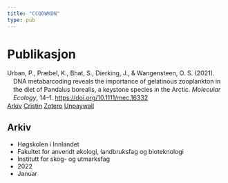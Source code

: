 ```yaml
---
title: "CCQDWKDN"
type: pub
---
```

<h1>Publikasjon</h1>
<article id="csl-bib-container-CCQDWKDN" class="csl-bib-container">
  <div class="csl-bib-body" style="line-height: 1.35; padding-left: 1em; text-indent:-1em;">
  <div class="csl-entry">Urban, P., Pr&#xE6;bel, K., Bhat, S., Dierking, J., &amp; Wangensteen, O. S. (2021). DNA metabarcoding reveals the importance of gelatinous zooplankton in the diet of Pandalus borealis, a keystone species in the Arctic. <i>Molecular Ecology</i>, 14&#x2013;1. <a href="https://doi.org/10.1111/mec.16332">https://doi.org/10.1111/mec.16332</a></div>
</div>
  <div class="csl-bib-buttons">
    <a href="#taxonomy-article-CCQDWKDN" class="csl-bib-button">Arkiv</a>
    <a href alt="Cristin URL" class="csl-bib-button">Cristin</a>
    <a href alt="Zotero URL" class="csl-bib-button">Zotero</a>
    <a href="http://diposit.ub.edu/dspace/bitstream/2445/191277/1/727013.pdf" class="csl-bib-button">Unpaywall</a>
  </div>
  <div id="csl-bib-meta-container-CCQDWKDN"></div>
</article>
<div id="csl-bib-meta-CCQDWKDN" class="csl-bib-meta">
  <article id="taxonomy-article-CCQDWKDN" class="taxonomy-article">
    <h1>Arkiv</h1>
    <ul>
      <li>Høgskolen i Innlandet</li>
      <li>Fakultet for anvendt økologi, landbruksfag og bioteknologi</li>
      <li>Institutt for skog- og utmarksfag</li>
      <li>2022</li>
      <li>Januar</li>
    </ul>
  </article>
</div>
